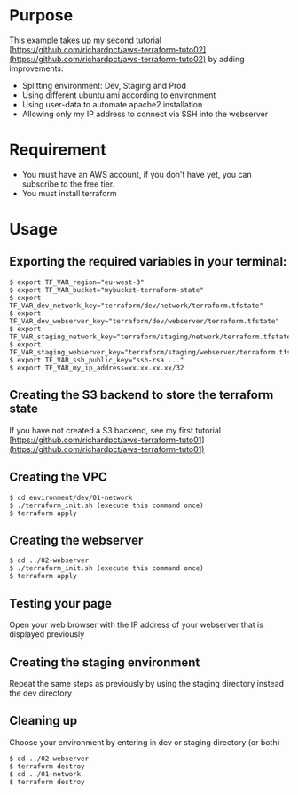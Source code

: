 # Purpose
This example takes up my second tutorial
[https://github.com/richardpct/aws-terraform-tuto02](https://github.com/richardpct/aws-terraform-tuto02)
by adding improvements:

* Splitting environment: Dev, Staging and Prod
* Using different ubuntu ami according to environment
* Using user-data to automate apache2 installation
* Allowing only my IP address to connect via SSH into the webserver

# Requirement
* You must have an AWS account, if you don't have yet, you can subscribe to the free tier.
* You must install terraform

# Usage
## Exporting the required variables in your terminal:
    $ export TF_VAR_region="eu-west-3"
    $ export TF_VAR_bucket="mybucket-terraform-state"
    $ export TF_VAR_dev_network_key="terraform/dev/network/terraform.tfstate"
    $ export TF_VAR_dev_webserver_key="terraform/dev/webserver/terraform.tfstate"
    $ export TF_VAR_staging_network_key="terraform/staging/network/terraform.tfstate"
    $ export TF_VAR_staging_webserver_key="terraform/staging/webserver/terraform.tfstate"
    $ export TF_VAR_ssh_public_key="ssh-rsa ..."
    $ export TF_VAR_my_ip_address=xx.xx.xx.xx/32

## Creating the S3 backend to store the terraform state
If you have not created a S3 backend, see my first tutorial
[https://github.com/richardpct/aws-terraform-tuto01](https://github.com/richardpct/aws-terraform-tuto01)

## Creating the VPC
    $ cd environment/dev/01-network
    $ ./terraform_init.sh (execute this command once)
    $ terraform apply

## Creating the webserver
    $ cd ../02-webserver
    $ ./terraform_init.sh (execute this command once)
    $ terraform apply

## Testing your page
Open your web browser with the IP address of your webserver that is displayed previously

## Creating the staging environment
Repeat the same steps as previously by using the staging directory instead the dev directory

## Cleaning up
Choose your environment by entering in dev or staging directory (or both)

    $ cd ../02-webserver
    $ terraform destroy
    $ cd ../01-network
    $ terraform destroy
